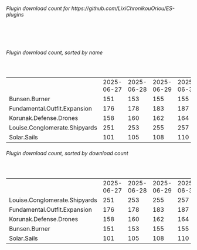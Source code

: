 <h6>Plugin download count for https://github.com/LixiChronikouOriou/ES-plugins</h6><br>
<br>
<h6>Plugin download count, sorted by name</h6><sub><sup><br>
<table>
	<tr>
		<td></td>
		<td>2025-06-27</td>
		<td>2025-06-28</td>
		<td>2025-06-29</td>
		<td>2025-06-30</td>
		<td>2025-07-01</td>
		<td>2025-07-02</td>
		<td>2025-07-03</td>
		<td>today +</td>
	</tr>
	<tr>
		<td>Bunsen.Burner</td>
		<td>151</td>
		<td>153</td>
		<td>155</td>
		<td>155</td>
		<td>159</td>
		<td>159</td>
		<td>159</td>
		<td></td>
	</tr>
	<tr>
		<td>Fundamental.Outfit.Expansion</td>
		<td>176</td>
		<td>178</td>
		<td>183</td>
		<td>187</td>
		<td>191</td>
		<td>191</td>
		<td>191</td>
		<td></td>
	</tr>
	<tr>
		<td>Korunak.Defense.Drones</td>
		<td>158</td>
		<td>160</td>
		<td>162</td>
		<td>164</td>
		<td>166</td>
		<td>166</td>
		<td>166</td>
		<td></td>
	</tr>
	<tr>
		<td>Louise.Conglomerate.Shipyards</td>
		<td>251</td>
		<td>253</td>
		<td>255</td>
		<td>257</td>
		<td>261</td>
		<td>263</td>
		<td>263</td>
		<td></td>
	</tr>
	<tr>
		<td>Solar.Sails</td>
		<td>101</td>
		<td>105</td>
		<td>108</td>
		<td>110</td>
		<td>114</td>
		<td>114</td>
		<td>114</td>
		<td></td>
	</tr>
</table>
</sub></sup>
<h6>Plugin download count, sorted by download count</h6><sub><sup><br>
<table>
	<tr>
		<td></td>
		<td>2025-06-27</td>
		<td>2025-06-28</td>
		<td>2025-06-29</td>
		<td>2025-06-30</td>
		<td>2025-07-01</td>
		<td>2025-07-02</td>
		<td>2025-07-03</td>
		<td>today +</td>
	</tr>
	<tr>
		<td>Louise.Conglomerate.Shipyards</td>
		<td>251</td>
		<td>253</td>
		<td>255</td>
		<td>257</td>
		<td>261</td>
		<td>263</td>
		<td>263</td>
		<td></td>
	</tr>
	<tr>
		<td>Fundamental.Outfit.Expansion</td>
		<td>176</td>
		<td>178</td>
		<td>183</td>
		<td>187</td>
		<td>191</td>
		<td>191</td>
		<td>191</td>
		<td></td>
	</tr>
	<tr>
		<td>Korunak.Defense.Drones</td>
		<td>158</td>
		<td>160</td>
		<td>162</td>
		<td>164</td>
		<td>166</td>
		<td>166</td>
		<td>166</td>
		<td></td>
	</tr>
	<tr>
		<td>Bunsen.Burner</td>
		<td>151</td>
		<td>153</td>
		<td>155</td>
		<td>155</td>
		<td>159</td>
		<td>159</td>
		<td>159</td>
		<td></td>
	</tr>
	<tr>
		<td>Solar.Sails</td>
		<td>101</td>
		<td>105</td>
		<td>108</td>
		<td>110</td>
		<td>114</td>
		<td>114</td>
		<td>114</td>
		<td></td>
	</tr>
</table>
</sub></sup>
